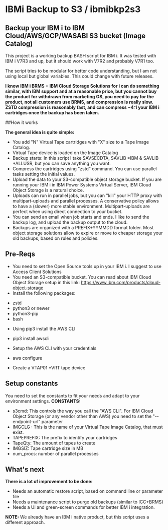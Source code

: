 # IBMi Backup to S3 / ibmibkp2s3
## Backup your IBM i to IBM Cloud/AWS/GCP/WASABI S3 bucket (Image Catalog)

This project is a working backup BASH script for IBM i. It was tested with IBM i V7R3 and up, but it should work with V7R2 and probably V7R1 too.

The script tries to be modular for better code understanding, but I am not using local but global variables. This could change with future releases.

**I know IBM i BRMS + IBM Cloud Storage Solutions for i can do something similar, with IBM support and at a reasonable price, but you cannot buy the product for withdrawn from marketing OS, you need to pay for the product, not all customers use BRMS, and compression is really slow. ZSTD compression is reasonably fast, and can compress ~4:1 your IBM i cartridges once the backup has been taken.**

##How it works

**The general idea is quite simple:**
* You add "N" Virtual Tape cartridges with "X" size to a Tape Image Catalog. 
* Virtual Tape device is loaded on the Image Catalog
* Backup starts: In this script I take SAVSECDTA, SAVLIB *IBM & SAVLIB *ALLUSR, but you can save anything you want.
* Compress the cartridges using "zstd" command. You can use parallel tasks setting the initial values.
* Upload the data to your S3-compatible object storage bucket. If you are running your IBM i in IBM Power Systems Virtual Server, IBM Cloud Object Storage is a natural choice.
* Uploads can run in parallel jobs, but you can "kill" your HTTP proxy with multipart-uploads and parallel processes. A conservative policy allows to have a (slower) more stable environment. Multipart-uploads are perfect when using direct connection to your bucket.
* You can send an email when job starts and ends. I like to send the backup log, and upload the backup output to the cloud.
* Backups are organized with a PREFIX+YYMMDD format folder. Most object storage solutions allow to expire or move to cheaper storage your old backups, based on rules and policies.

## Pre-Reqs

* You need to set the Open Source tools up in your IBM i. I suggest to use Access Client Solutions
* You need an S3-compatible bucket. You can read about IBM Cloud Object Storage setup in this link: https://www.ibm.com/products/cloud-object-storage
* Install the following packages:
 - zstd
 - python3 or newer
 - python3-pip
 - bash
* Using pip3 install the AWS CLI
 - pip3 install awscli
* Setup the AWS CLI with your credentials
 - aws configure
* Create a VTAP01 *VRT tape device

## Setup constants

You need to set the constants to fit your needs and adapt to your environment settings.
**CONSTANTS:**
* s3cmd: This controls the way you call the "AWS CLI". For IBM Cloud Object Storage (or any vendor other than AWS) you need to set the "--endpoint-url" parameter
* IMGCLG : This is the name of your Virtual Tape Image Catalog, that must exist.
* TAPEPREFIX: The prefix to identify your cartridges
* TapeQty: The amount of tapes to create
* IMGSIZ: Tape cartridge size in MB
* num_procs: number of parallel processes

## What's next

**There is a lot of improvement to be done:**
* Needs an automatic restore script, based on command line or parameter file
* Needs a maintenance script to purge old backups (similar to ICC+BRMS)
* Needs a UI and green-screen commands for better IBM i integration.
  

**NOTE:** We already have an IBM i native product, but this script uses a different approach.


